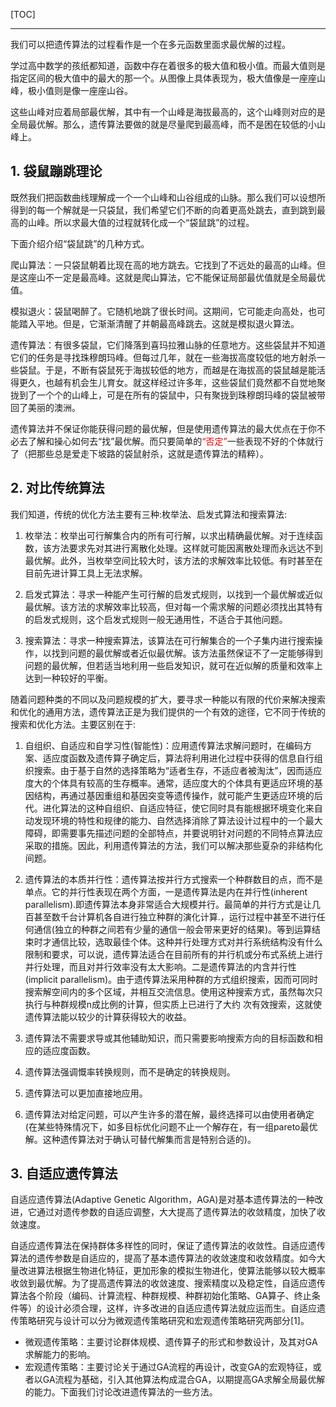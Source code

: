 <!--
+++
title       = "遗传算法 - Genetic Algorithm"
description = "1. 袋鼠蹦跳理论; 2. 对比传统算法; 3. 自适应遗传算法"
date        = "2022-01-03"
tags        = []
categories  = ["3-syntax","31-算法"]
series      = []
keywords    = []
weight      = 5
toc         = true
draft       = false
+++ -->

[TOC]

---

我们可以把遗传算法的过程看作是一个在多元函数里面求最优解的过程。

学过高中数学的孩纸都知道，函数中存在着很多的极大值和极小值。而最大值则是指定区间的极大值中的最大的那一个。从图像上具体表现为，极大值像是一座座山峰，极小值则是像一座座山谷。

这些山峰对应着局部最优解，其中有一个山峰是海拔最高的，这个山峰则对应的是全局最优解。那么，遗传算法要做的就是尽量爬到最高峰，而不是困在较低的小山峰上。

## 1. 袋鼠蹦跳理论

既然我们把函数曲线理解成一个一个山峰和山谷组成的山脉。那么我们可以设想所得到的每一个解就是一只袋鼠，我们希望它们不断的向着更高处跳去，直到跳到最高的山峰。所以求最大值的过程就转化成一个“袋鼠跳”的过程。

下面介绍介绍“袋鼠跳”的几种方式。

爬山算法：一只袋鼠朝着比现在高的地方跳去。它找到了不远处的最高的山峰。但是这座山不一定是最高峰。这就是爬山算法，它不能保证局部最优值就是全局最优值。

模拟退火：袋鼠喝醉了。它随机地跳了很长时间。这期间，它可能走向高处，也可能踏入平地。但是，它渐渐清醒了并朝最高峰跳去。这就是模拟退火算法。

遗传算法：有很多袋鼠，它们降落到喜玛拉雅山脉的任意地方。这些袋鼠并不知道它们的任务是寻找珠穆朗玛峰。但每过几年，就在一些海拔高度较低的地方射杀一些袋鼠。于是，不断有袋鼠死于海拔较低的地方，而越是在海拔高的袋鼠越是能活得更久，也越有机会生儿育女。就这样经过许多年，这些袋鼠们竟然都不自觉地聚拢到了一个个的山峰上，可是在所有的袋鼠中，只有聚拢到珠穆朗玛峰的袋鼠被带回了美丽的澳洲。

遗传算法并不保证你能获得问题的最优解，但是使用遗传算法的最大优点在于你不必去了解和操心如何去“找”最优解。而只要简单的<font color=#FF0000>“否定”</font>一些表现不好的个体就行了（把那些总是爱走下坡路的袋鼠射杀，这就是遗传算法的精粹）。

## 2. 对比传统算法

我们知道，传统的优化方法主要有三种:枚举法、启发式算法和搜索算法:

1. 枚举法：枚举出可行解集合内的所有可行解，以求出精确最优解。对于连续函数，该方法要求先对其进行离散化处理。这样就可能因离散处理而永远达不到最优解。此外，当枚举空间比较大时，该方法的求解效率比较低。有时甚至在目前先进计算工具上无法求解。

2. 启发式算法：寻求一种能产生可行解的启发式规则，以找到一个最优解或近似最优解。该方法的求解效率比较高，但对每一个需求解的问题必须找出其特有的启发式规则，这个启发式规则一般无通用性，不适合于其他问题。

3. 搜索算法：寻求一种搜索算法，该算法在可行解集合的一个子集内进行搜索操作，以找到问题的最优解或者近似最优解。该方法虽然保证不了一定能够得到问题的最优解，但若适当地利用一些启发知识，就可在近似解的质量和效率上达到一种较好的平衡。

随着问题种类的不同以及问题规模的扩大，要寻求一种能以有限的代价来解决搜索和优化的通用方法，遗传算法正是为我们提供的一个有效的途径，它不同于传统的搜索和优化方法。主要区别在于:

1. 自组织、自适应和自学习性(智能性)：应用遗传算法求解问题时，在编码方案、适应度函数及遗传算子确定后，算法将利用进化过程中获得的信息自行组织搜索。由于基于自然的选择策略为“适者生存，不适应者被淘汰”，因而适应度大的个体具有较高的生存概率。通常，适应度大的个体具有更适应环境的基因结构，再通过基因重组和基因突变等遗传操作，就可能产生更适应环境的后代。进化算法的这种自组织、自适应特征，使它同时具有能根据环境变化来自动发现环境的特性和规律的能力、自然选择消除了算法设计过程中的一个最大障碍，即需要事先描述问题的全部特点，并要说明针对问题的不同特点算法应采取的措施。因此，利用遗传算法的方法，我们可以解决那些夏杂的非结构化间题。

2. 遗传算法的本质并行性：遗传算法按并行方式搜索一个种群数目的点，而不是单点。它的并行性表现在两个方面，一是遗传算法是内在并行性(inherent parallelism).即遗传算法本身非常适合大规模并行。最简单的并行方式是让几百甚至数千台计算机各自进行独立种群的演化计算.，运行过程中甚至不进行任何通信(独立的种群之间若有少量的通信一般会带来更好的结果)。等到运算结束时才通信比较，选取最佳个体。这种并行处理方式对并行系统结构没有什么限制和要求，可以说，遗传算法适合在目前所有的并行机或分布式系统上进行并行处理，而且对并行效率没有太大影响。二是遗传算法的内含并行性(implicit parallelism)。由于遗传算法采用种群的方式组织搜索，因而可同时搜索解空间内的多个区域，并相互交流信息。使用这种搜索方式，虽然每次只执行与种群规模n成比例的计算，但实质上已进行了大约        次有效搜索，这就使遗传算法能以较少的计算获得较大的收益。

3. 遗传算法不需要求导或其他辅助知识，而只需要影响搜索方向的目标函数和相应的适应度函数。

4. 遗传算法强调慨率转换规则，而不是确定的转换规则。

5. 遗传算法可以更加直接地应用。

6. 遗传算法对给定问题，可以产生许多的潜在解，最终选择可以由使用者确定(在某些特殊情况下，如多目标优化问题不止一个解存在，有一组pareto最优解。这种遗传算法对于确认可替代解集而言是特别合适的)。

## 3. 自适应遗传算法

自适应遗传算法(Adaptive Genetic Algorithm，AGA)是对基本遗传算法的一种改进，它通过对遗传参数的自适应调整，大大提高了遗传算法的收敛精度，加快了收敛速度。

自适应遗传算法在保持群体多样性的同时，保证了遗传算法的收敛性。自适应遗传算法的遗传参数是自适应的，提高了基本遗传算法的收敛速度和收敛精度。如今大量改进算法根据生物进化特征，更加形象的模拟生物进化，使算法能够以较大概率收敛到最优解。为了提高遗传算法的收敛速度、搜索精度以及稳定性，自适应遗传算法各个阶段（编码、计算流程、种群规模、种群初始化策略、GA算子、终止条件等）的设计必须合理，这样，许多改进的自适应遗传算法就应运而生。自适应遗传策略研究与设计可以分为微观遗传策略研究和宏观遗传策略研究两部分[1]。

+ 微观遗传策略：主要讨论群体规模、遗传算子的形式和参数设计，及其对GA求解能力的影响。
+ 宏观遗传策略：主要讨论关于通过GA流程的再设计，改变GA的宏观特征，或者以GA流程为基础，引入其他算法构成混合GA，以期提高GA求解全局最优解的能力。下面我们讨论改进遗传算法的一些方法。


